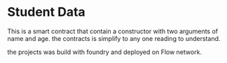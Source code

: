 # Student Data

This is a smart contract that contain a constructor with two arguments of name and age. the contracts is simplify to any one reading to understand.

the projects was build with foundry and deployed on Flow network.